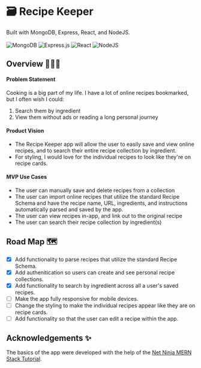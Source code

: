 # 🗃️ Recipe Keeper

Built with MongoDB, Express, React, and NodeJS.<br><br>
![MongoDB](https://img.shields.io/badge/MongoDB-%234ea94b.svg?style=for-the-badge&logo=mongodb&logoColor=white)
![Express.js](https://img.shields.io/badge/express.js-%23404d59.svg?style=for-the-badge&logo=express&logoColor=%2361DAFB)
![React](https://img.shields.io/badge/react-%2320232a.svg?style=for-the-badge&logo=react&logoColor=%2361DAFB)
![NodeJS](https://img.shields.io/badge/node.js-6DA55F?style=for-the-badge&logo=node.js&logoColor=white)

## Overview 👩🏻‍💻

#### Problem Statement
Cooking is a big part of my life. I have a lot of online recipes bookmarked, but I often wish I could:
1. Search them by ingredient
1. View them without ads or reading a long personal journey

#### Product Vision
- The Recipe Keeper app will allow the user to easily save and view online recipes, and to search their entire recipe collection by ingredient. 
- For styling, I would love for the individual recipes to look like they're on recipe cards.

#### MVP Use Cases
- The user can manually save and delete recipes from a collection
- The user can import online recipes that utilize the standard Recipe Schema and have the recipe name, URL, ingredients, and instructions automatically parsed and saved by the app.
- The user can view recipes in-app, and link out to the original recipe
- The user can search their recipe collection by ingredient(s)

## Road Map 🗺️
* [X] Add functionality to parse recipes that utilize the standard Recipe Schema.
* [X] Add authenitication so users can create and see personal recipe collections.
* [X] Add functionality to search by ingredient across all a user's saved recipes.
* [ ] Make the app fully responsive for mobile devices.
* [ ] Change the styling to make the individual recipes appear like they are on recipe cards.
* [ ] Add functionality so that the user can edit a recipe within the app.

## Acknowledgements ✨
The basics of the app were developed with the help of the [Net Ninja MERN Stack Tutorial](https://github.com/iamshaunjp/MERN-Stack-Tutorial).
